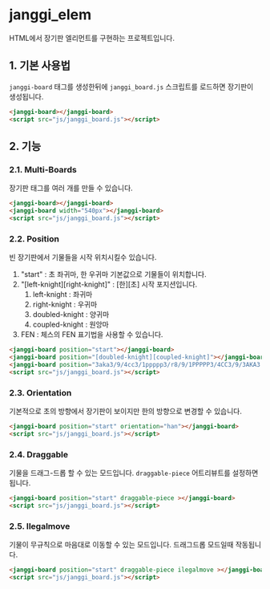# janggi_elem

HTML에서 장기판 엘리먼트를 구현하는 프로젝트입니다. 


## 1. 기본 사용법

`janggi-board` 태그를 생성한뒤에  `janggi_board.js` 스크립트를 로드하면 
장기판이 생성됩니다. 

```html
<janggi-board></janggi-board>
<script src="js/janggi_board.js"></script>
```




## 2. 기능

### 2.1. Multi-Boards 

장기판 태그를 여러 개를 만들 수 있습니다.

```html
<janggi-board></janggi-board>
<janggi-board width="540px"></janggi-board>
<script src="js/janggi_board.js"></script>
```

### 2.2. Position

빈 장기판에서 기물들을 시작 위치시킬수 있습니다. 

1. "start" : 초 좌귀마, 한 우귀마  기본값으로 기물들이 위치합니다. 
2. "[left-knight][right-knight]" : [한][초] 시작 포지션입니다. 
    1) left-knight : 좌귀마
    2) right-knight : 우귀마
    3) doubled-knight : 양귀마
    4) coupled-knight : 원앙마
3. FEN : 체스의 FEN 표기법을 사용할 수 있습니다. 

```html
<janggi-board position="start"></janggi-board>
<janggi-board position="[doubled-knight][coupled-knight]"></janggi-board>
<janggi-board position="3aka3/9/4cc3/1ppppp3/r8/9/1PPPPP3/4CC3/9/3AKA3 w - - 0 1"></janggi-board>
<script src="js/janggi_board.js"></script>
```

### 2.3. Orientation

기본적으로 초의 방향에서 장기판이 보이지만 
한의 방향으로 변경할 수 있습니다. 

```html
<janggi-board position="start" orientation="han"></janggi-board>
<script src="js/janggi_board.js"></script>
```

### 2.4. Draggable 

기물을 드래그-드롭 할 수 있는 모드입니다. 
`draggable-piece` 어트리뷰트를 설정하면 됩니다.

```html
<janggi-board position="start" draggable-piece ></janggi-board>
<script src="js/janggi_board.js"></script>
```

### 2.5. Ilegalmove 

기물이 무규칙으로 마음대로 이동할 수 있는 모드입니다.
드래그드롭 모드일때 작동됩니다. 

```html
<janggi-board position="start" draggable-piece ilegalmove ></janggi-board>
<script src="js/janggi_board.js"></script>
```
